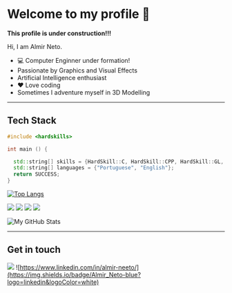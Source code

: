# Welcome to my profile 👋

**This profile is under construction!!!**

Hi, I am Almir Neto.

- 💻 Computer Enginner under formation!
- Passionate by Graphics and Visual Effects
- Artificial Intelligence enthusiast
- ❤️ Love coding
- Sometimes I adventure myself in 3D Modelling

---
## Tech Stack

```cpp
#include <hardskills>

int main () {

  std::string[] skills = {HardSkill::C, HardSkill::CPP, HardSkill::GL, HardSkill::Java};
  std::string[] languages = {"Portuguese", "English"};
  return SUCCESS;
}

```

[![Top Langs](https://github-readme-stats.vercel.app/api/top-langs/?username=AlmirNeeto99&layout=pie&langs_count=5)](https://github.com/AlmirNeeto99)

![](https://img.shields.io/badge/C-blue?logo=c&logoColor=white)
![](https://img.shields.io/badge/C%2B%2B-blue?logo=c%2B%2B&logoColor=white)
![](https://img.shields.io/badge/Java-orange?logo=java&logoColor=white)
![](https://img.shields.io/badge/GL-white?logo=opengl&logoColor=red)

![My GitHub Stats](https://gh-readme-profile.vercel.app/api?username=AlmirNeeto99&theme=dark)

---
## Get in touch

![](https://img.shields.io/badge/almirneto338%40gmail.com-red?logo=gmail&logoColor=white) ![https://www.linkedin.com/in/almir-neeto/](https://img.shields.io/badge/Almir_Neto-blue?logo=linkedin&logoColor=white)
